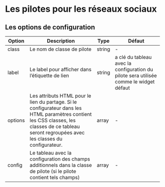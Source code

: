 Les pilotes pour les réseaux sociaux
====================================

## Les options de configuration

| Option    | Description                                                                                                                                                                                           | Type  | Défaut                                                                                    |
|-----------|-------------------------------------------------------------------------------------------------------------------------------------------------------------------------------------------------------|-------|-------------------------------------------------------------------------------------------|
|class      |Le nom de classe de pilote                                                                                                                                                                             |string |-                                                                                          |
|label      |Le label pour afficher dans l’étiquette de lien                                                                                                                                                        |string |a clé du tableau avec la configuration du pilote sera utilisée comme le widget défaut      |
|options    |Les attributs HTML pour le lien du partage. Si le configurateur dans les HTML paramètres contient les CSS classes, les classes de ce tableau seront regroupées avec les classes du configurateur.      |array  |-                                                                                          |
|config     |Le tableau avec la configuration des champs additionnels dans la classe de pilote (si le pilote contient tels champs)                                                                                  |array  |-                                                                                          |

